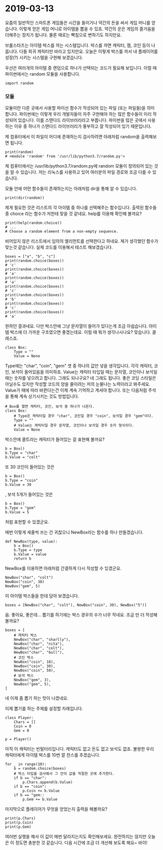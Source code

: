# 2019-03-13

요즘의 일반적인 스마트폰 게임들은 시간을 들이거나 약간의 돈을 써서 게임 머니를 얻습니다.
이렇게 얻은 게임 머니로 아이템을 뽑을 수 있죠.
약간의 운은 게임의 즐거움을 더해주는 장치가 됩니다. 물론 때로는 빡침으로 변하기도 하지만요.

브롤스타즈는 아이템 박스를 까는 시스템입니다. 박스를 까면 캐릭터, 젬, 코인 등이 나옵니다.
다들 희귀 캐릭터만 바라고 있지만요.
오늘은 이렇게 박스를 까서 내 플레이어를 성장(?) 시키는 시스템을 구현해 보겠습니다.

우선은 여러개의 아이템 중 랜덤으로 하나가 선택되는 코드가 필요해 보입니다.
이럴 때 파이썬에서는 random 모듈을 사용합니다.

```
import random
```

### 모듈

모듈이란 다른 곳에서 사용할 파이선 함수가 작성되어 있는 파일 (또는 파일들)을 의미합니다.
파이썬에는 이렇게 우리 개발자들이 자주 구현해야 하는 많은 함수들이 미리 작성되어 있습니다.
이를 스탠다드 라이브러리라고 부릅니다. 파이썬을 많은 곳에서 사용하는 이유 중 하나가
스탠다드 라이브러리가 풍부하고 잘 작성되어 있기 때문입니다.

제 컴퓨터에서 이 파일이 어디에 존재하는지 검사하려면 아래처럼 random을 출력해보면 됩니다.

```
print(random)
# <module 'random' from '/usr/lib/python3.7/random.py'>
```

제 컴퓨터에서는 /usr/lib/python3.7/random.py에 random 모듈이 정의되어 있는 것을 알 수 있습니다.
저는 리눅스를 사용하고 있어 여러분의 파일 경로와 조금 다를 수 있습니다.

모듈 안에 어떤 함수들이 존재하는지는 아래처럼 dir을 통해 알 수 있습니다.

```
print(dir(random))
```

제게 필요한 것은 리스트의 각 아이템 중 하나를 선택해주는 함수입니다. 출력된 함수들 중
choice 라는 함수가 저한테 맞을 것 같네요. help를 이용해 확인해 볼까요?

```
print(help(random.choice))
# ...
# Choose a random element from a non-empty sequence.
```

비어있지 않은 리스트에서 임의의 엘리먼트를 선택한다고 하네요. 제가 생각했던 함수가 맞는것 같습니다.
실제 코드를 이용해서 테스트 해보겠습니다.

```
boxes = ["a", "b", "c"]
print(random.choice(boxes))
# 'c'
print(random.choice(boxes))
# 'a'
print(random.choice(boxes))
# 'a'
print(random.choice(boxes))
# 'c'
print(random.choice(boxes))
# 'b'
print(random.choice(boxes))
# 'c'
print(random.choice(boxes))
# 'a'
```

원하던 결과네요. 다만 박스안에 그냥 문자열이 들어가 있다는게 조금 아쉽습니다.
아이템 박스에 더 가까운 구조였으면 좋겠는데요. 이럴 때 뭐가 생각나시나요? 맞습니다. 클래스죠.

```
class Box:
	Type = ""
	Value = None
```

Type에는 "char", "coin", "gem" 셋 중 하나의 값만 넣을 생각입니다. 각각 캐릭터, 코인, 보석이 들어있음을
의미하죠.
Value는 캐릭터 타입일 때는 문자열, 코인이나 보석일 때는 숫자를 넣으려고 합니다.
그래도 되나구요? 네 그래도 됩니다.
좋은 코딩 스타일은 아닐수도 있지만 작성할 코드의 양을 줄이려는 저의 눈물나는 노력이라고 봐주세요.
Value가 때에 따라 바뀐다는건 이제 계속 기억하고 계셔야 합니다. 또는 다음처럼 주석을 통해 계속
상기시키는 것도 방법입니다.

```
# Box를 열면 캐릭터, 코인, 보석 중 하나가 나온다.
class Box:
	# Type은 캐릭터일 경우 "char", 코인일 경우 "coin", 보석일 경우 "gem"이다.
	Type = ""
	# Value는 캐릭터일 경우 문자열, 코인이나 보석일 경우 숫자 형식이다.
	Value = None
```

박스안에 콜트라는 캐릭터가 들어있는 걸 표현해 볼까요?

```
b = Box()
b.Type = "char"
b.Value = "colt"
```

또 30 코인이 들어있는 것은

```
b = Box()
b.Type = "coin"
b.Value = 30
```

, 보석 5개가 들어있는 것은

```
b = Box()
b.Type = "gem"
b.Value = 5
```

처럼 표현할 수 있겠군요.

매번 이렇게 세줄씩 쓰는 건 귀찮으니 NewBox라는 함수를 하나 만들겠습니다.

```
def NewBox(type, value):
	b = Box()
	b.Type = type
	b.Value = value
	return b
```

NewBox를 이용하면 아래처럼 간결하게 다시 작성할 수 있겠군요.

```
NewBox("char", "colt")
NewBox("coin", 30)
NewBox("gem", 5)
```

이 아이템 박스들을 한데 담아 보겠습니다.

```
boxes = [NewBox("char", "colt"), NewBox("coin", 30), NewBox("5")]
```

음. 좋아요, 좋은데...
뽑기를 하기에는 박스 경우의 수가 너무 작네요. 조금 만 더 작성해 볼까요?

```
boxes = [
	# 캐릭터 박스
	NewBox("char", "sharlly"),
	NewBox("char", "nita"),
	NewBox("char", "colt"),
	NewBox("char", "bull"),
	# 코인 박스
	NewBox("coin", 18),
	NewBox("coin", 30),
	NewBox("coin", 50),
	# 보석 박스
	NewBox("gem", 3),
	NewBox("gem", 5),
]
```

네 이제 좀 뽑기 하는 맛이 나겠네요.

이제 뽑기를 하는 주체를 설정할 차례입니다.

```
class Player:
	Chars = []
	Coin = 0
	Gem = 0

p = Player()
```

아직 이 캐릭터는 빈털터리입니다. 캐릭터도 없고 돈도 없고 보석도 없죠.
불쌍한 우리 캐릭터에게 아이템 박스를 10번 깔 찬스를 추겠습니다.

```
for _ in range(10):
	b = random.choice(boxes)
	# 박스 타입을 검사해서 그 안의 값을 적절한 곳에 추가한다.
	if b == "char":
		p.Chars.append(b.Value)
	if b == "coin":
		p.Coin += b.Value
	if b == "gem::
		p.Gem += b.Value
```

마지막으로 플레이어가 무엇을 얻었는지 출력을 해볼까요?

```
print(p.Chars)
print(p.Coin)
print(p.Gem)
```

여러번 실행을 해서 이 값이 매번 달라지는지도 확인해보세요.
완전하지는 않지만 오늘은 이 정도면 충분한 것 같습니다.
다음 시간에 조금 더 개선해 보도록 해요~ 바이!
